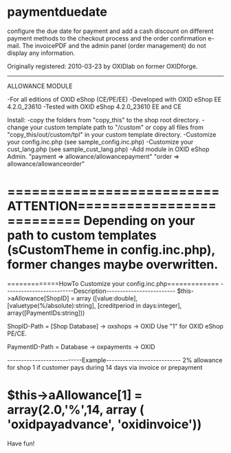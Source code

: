 paymentduedate
==============

configure the due date for payment and add a cash discount on different payment methods to the checkout process and the order confirmation e-mail. The invoicePDF and the admin panel (order management) do not display any information.

Originally registered: 2010-03-23 by OXIDlab on former OXIDforge.

----------------------
ALLOWANCE MODULE

-For all editions of OXID eShop (CE/PE/EE)
-Developed with OXID eShop EE 4.2.0_23610 
-Tested with OXID eShop 4.2.0_23610 EE and CE

Install:
-copy the folders from "copy_this" to the shop root directory.
-change your custom template path to "/custom" or copy
 all files from "copy_this/out/custom/tpl" in your custom
 template directory.
-Customize your config.inc.php (see sample_config.inc.php)
-Customize your cust_lang.php (see sample_cust_lang.php)
-Add module in OXID eShop Admin.
 "payment => allowance/allowancepayment"
 "order => allowance/allowanceorder"

==========================ATTENTION==========================
Depending on your path to custom templates (sCustomTheme in
config.inc.php), former changes maybe overwritten.
=============================================================

=============HowTo Customize your config.inc.php=============
-------------------------Description-------------------------
$this->aAllowance[ShopID] =
array ([value:double],[valuetype(%/absolute):string],
[creditperiod in days:integer], array([PaymentIDs:string]))

ShopID-Path = [Shop Database] -> oxshops -> OXID
Use "1" for OXID eShop PE/CE.

PaymentID-Path = Database -> oxpayments -> OXID  

---------------------------Example---------------------------
2% allowance for shop 1 if customer pays during 14 days via 
invoice or prepayment

$this->aAllowance[1] = 
array(2.0,'%',14, array ( 'oxidpayadvance', 'oxidinvoice'))
=============================================================

Have fun!
